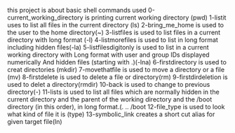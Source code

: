 this project is about basic shell commands used
0-current_working_directory is printing current working directory (pwd)
1-listit uses to list all files in the current directory (ls)
2-bring_me_home is used to the user to the home directory(~)
3-listfiles is used to list files in a current directory with long format (-l)
4-listmorefiles is used to list in long format including hidden files(-la)
5-listfilesdigitonly is used to list in a current working directory with
		     Long format with user and group IDs displayed numerically
		     And hidden files (starting with .)(-lna)
6-firstdirectory is used to creat directories (mkdir)
7-movethatfile is used to move a directory or a file (mv)
8-firstdelete is used to delete a file or directory(rm)
9-firstdirdeletion is used to delet a directory(rmdir)
10-back is used to change to previous directory(-)
11-lists is used to list all files which are normally hidden
		    in the current directory and
		    the parent of the working directory and
		    the /boot directory (in this order), in long format.(. .. /boot
12-file_type is used to look what kind of file it is (type)
13-symbolic_link creates a short cut alias for given target file(ln)